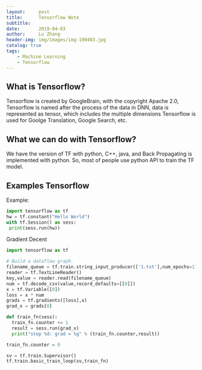 ```yaml
---
layout:     post
title:      Tensorflow Note
subtitle:   
date:       2019-04-03
author:     Lu Zhang
header-img: img/images/img-190403.jpg
catalog: true
tags:
    - Machine Learning
    - Tensorflow
---
```

## What is Tensorflow?
Tensorflow is created by GoogleBrain, with the copyright Apache 2.0, 
Tensorflow is named after the process of the data in DNN, data is represented as tensor, which includes the multiple dimensions 
Tensorflow is used for Goolge Translation, Google Search, etc.

## What we can do with Tensorflow?
We have the version of TF with python, C++, java, and Back Propagating is implemented  with python. So, most of people use python API to train the TF model. 
## Examples Tensorflow 
Example: 
```python
import tensorflow as tf
hw = tf.constant("Hello World")
with tf.Session() as sess:
 print(sess.run(hw))
```
Gradient Decent
```python 
import tensorflow as tf

# Build a dataflow graph.
filename_queue = tf.train.string_input_producer(['1.txt'],num_epochs=1)
reader = tf.TextLineReader()
key,value = reader.read(filename_queue)
num = tf.decode_csv(value,record_defaults=[[0]])
x = tf.Variable([0])
loss = x * num
grads = tf.gradients([loss],x)
grad_x = grads[0]

def train_fn(sess):
  train_fn.counter += 1
  result = sess.run(grad_x)
  print("step %d: grad = %g" % (train_fn.counter,result))

train_fn.counter = 0

sv = tf.train.Supervisor()
tf.train.basic_train_loop(sv,train_fn)
```

